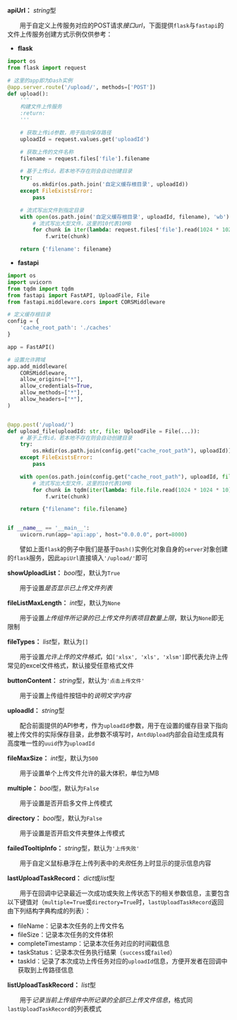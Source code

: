 **apiUrl：** *string*型

　　用于自定义上传服务对应的POST请求*接口url*，下面提供`flask`与`fastapi`的文件上传服务创建方式示例仅供参考：

- **flask**

```python
import os
from flask import request

# 这里的app即为Dash实例
@app.server.route('/upload/', methods=['POST'])
def upload():
    '''
    构建文件上传服务
    :return:
    '''

    # 获取上传id参数，用于指向保存路径
    uploadId = request.values.get('uploadId')

    # 获取上传的文件名称
    filename = request.files['file'].filename

    # 基于上传id，若本地不存在则会自动创建目录
    try:
        os.mkdir(os.path.join('自定义缓存根目录', uploadId))
    except FileExistsError:
        pass

    # 流式写出文件到指定目录
    with open(os.path.join('自定义缓存根目录', uploadId, filename), 'wb') as f:
        # 流式写出大型文件，这里的10代表10MB
        for chunk in iter(lambda: request.files['file'].read(1024 * 1024 * 10), b''):
            f.write(chunk)

    return {'filename': filename}
```

- **fastapi**

```python
import os
import uvicorn
from tqdm import tqdm
from fastapi import FastAPI, UploadFile, File
from fastapi.middleware.cors import CORSMiddleware

# 定义缓存根目录
config = {
    'cache_root_path': './caches'
}

app = FastAPI()

# 设置允许跨域
app.add_middleware(
    CORSMiddleware,
    allow_origins=["*"],
    allow_credentials=True,
    allow_methods=["*"],
    allow_headers=["*"],
)


@app.post('/upload/')
def upload_file(uploadId: str, file: UploadFile = File(...)):
    # 基于上传id，若本地不存在则会自动创建目录
    try:
        os.mkdir(os.path.join(config.get("cache_root_path"), uploadId))
    except FileExistsError:
        pass

    with open(os.path.join(config.get("cache_root_path"), uploadId, file.filename), 'wb') as f:
        # 流式写出大型文件，这里的10代表10MB
        for chunk in tqdm(iter(lambda: file.file.read(1024 * 1024 * 10), b'')):
            f.write(chunk)

    return {"filename": file.filename}


if __name__ == '__main__':
    uvicorn.run(app='api:app', host="0.0.0.0", port=8000)
```

　　譬如上面`flask`的例子中我们是基于`Dash()`实例化对象自身的`server`对象创建的`flask`服务，因此`apiUrl`直接填入`'/upload/'`即可

**showUploadList：** *bool*型，默认为`True`

　　用于设置*是否显示已上传文件列表*

**fileListMaxLength：** *int*型，默认为`None`

　　用于设置*上传组件所记录的已上传文件列表项目数量上限*，默认为`None`即无限制

**fileTypes：** *list*型，默认为`[]`

　　用于设置*允许上传的文件格式*，如`['xlsx', 'xls', 'xlsm']`即代表允许上传常见的excel文件格式，默认接受任意格式文件

**buttonContent：** *string*型，默认为`'点击上传文件'`

　　用于设置上传组件按钮中的*说明文字内容*

**uploadId：** *string*型

　　配合前面提供的API参考，作为`uploadId`参数，用于在设置的缓存目录下指向被上传文件的实际保存目录，此参数不填写时，`AntdUpload`内部会自动生成具有高度唯一性的`uuid`作为`uploadId`

**fileMaxSize：** *int*型，默认为`500`

　　用于设置单个上传文件允许的最大体积，单位为MB

**multiple：** *bool*型，默认为`False`

　　用于设置是否开启多文件上传模式

**directory：** *bool*型，默认为`False`

　　用于设置是否开启文件夹整体上传模式

**failedTooltipInfo：** *string*型，默认为`'上传失败'`

　　用于自定义鼠标悬浮在上传列表中的*失败*任务上时显示的提示信息内容

**lastUploadTaskRecord：** *dict*或*list*型

　　用于在回调中记录最近一次成功或失败上传状态下的相关参数信息，主要包含以下键值对（`multiple=True`或`directory=True`时，`lastUploadTaskRecord`返回由下列结构字典构成的列表）：

- fileName：记录本次任务的上传文件名
- fileSize：记录本次任务的文件体积
- completeTimestamp：记录本次任务对应的时间戳信息
- taskStatus：记录本次任务执行结果（`success`或`failed`）
- taskId：记录了本次成功上传任务对应的`uploadId`信息，方便开发者在回调中获取到上传路径信息

**listUploadTaskRecord：** *list*型

　　用于*记录当前上传组件中所记录的全部已上传文件信息*，格式同`lastUploadTaskRecord`的列表模式




